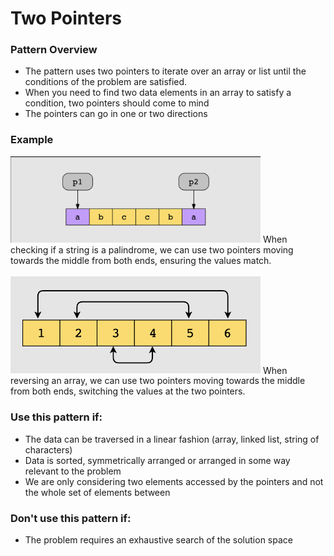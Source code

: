 # Two Pointers

### Pattern Overview

- The pattern uses two pointers to iterate over an array or list until the conditions of the problem are satisfied.
- When you need to find two data elements in an array to satisfy a condition, two pointers should come to mind
- The pointers can go in one or two directions

### Example
<!-- ![Two Pointers Example 1](./imgs/example_1.png) -->
<div>
    <img src="./imgs/example_1.png" alt="Two Pointers Example 1" width="400" />
    <span>When checking if a string is a palindrome, we can use two pointers moving towards the middle from both ends, ensuring the values match.</span>
</div>
<br/>
<!-- ![Two Pointers Example 2](./imgs/example_2.png) -->
<div>
    <img src="./imgs/example_2.png" alt="Two Pointers Example 2" width="400" />
    <span>When reversing an array, we can use two pointers moving towards the middle from both ends, switching the values at the two pointers.</span>
</div>

### Use this pattern if:

- The data can be traversed in a linear fashion (array, linked list, string of characters)
- Data is sorted, symmetrically arranged or arranged in some way relevant to the problem
- We are only considering two elements accessed by the pointers and not the whole set of elements between

### Don't use this pattern if:

 - The problem requires an exhaustive search of the solution space